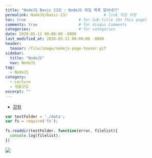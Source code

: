 ```yaml
---
title: "NodeJS Basic 23강 : NodeJS 파일 목록 알아내기"
permalink: NodeJS/basic-23/                # link 직접 지정
toc: true                       # for Sub-title (On this page)
comments: true                  # for disqus Comments
categories:                     # for categories
date: 2020-05-11 00:00:00 -0000
last_modified_at: 2020-05-11 00:00:00 -0000
header:
  teaser: /file/image/nodejs-page-teaser.gif
sidebar:
  title: "NodeJS"
  nav: NodeJS
tag:
  - NodeJS
category:
  - Lecture
  - 생활코딩
excerpt: ""
---
```


* [강좌](https://opentutorials.org/course/3332/21122)


```js
var testFolder = './data';
var fs = require('fs');
 
fs.readdir(testFolder, function(error, filelist){
  console.log(filelist);
})
```

![](/file/image/Nodejs-basic-23.png)